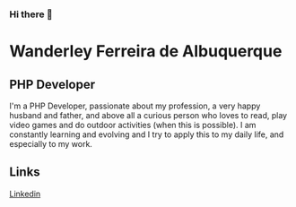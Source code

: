 ### Hi there 👋

<!--
**wanderleyfa/wanderleyfa** is a ✨ _special_ ✨ repository because its `README.md` (this file) appears on your GitHub profile.

Here are some ideas to get you started:

- 🔭 I’m currently working on ...
- 🌱 I’m currently learning ...
- 👯 I’m looking to collaborate on ...
- 🤔 I’m looking for help with ...
- 💬 Ask me about ...
- 📫 How to reach me: ...
- 😄 Pronouns: ...
- ⚡ Fun fact: ...
-->

# Wanderley Ferreira de Albuquerque
## PHP Developer

I'm a PHP Developer, passionate about my profession, a very happy husband and father, and above all a curious person who loves to read, play video games and do outdoor activities (when this is possible). I am constantly learning and evolving and I try to apply this to my daily life, and especially to my work. 

## Links
[Linkedin](https://www.linkedin.com/in/wanderleyfa/?locale=en_US)
